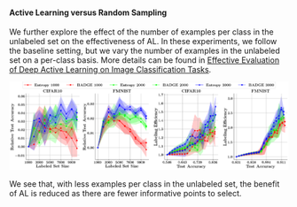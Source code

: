 #### Active Learning versus Random Sampling

We further explore the effect of the number of examples per class in the unlabeled set on the effectiveness of AL. In these experiments, we follow the baseline setting, but we vary the number of examples in the unlabeled set on a per-class basis. More details can be found in [Effective Evaluation of Deep Active Learning on Image Classification Tasks](https://arxiv.org/abs/2106.15324).

![ALVRS](../../experiment_plots/alvrs.png?raw=true)

We see that, with less examples per class in the unlabeled set, the benefit of AL is reduced as there are fewer informative points to select.